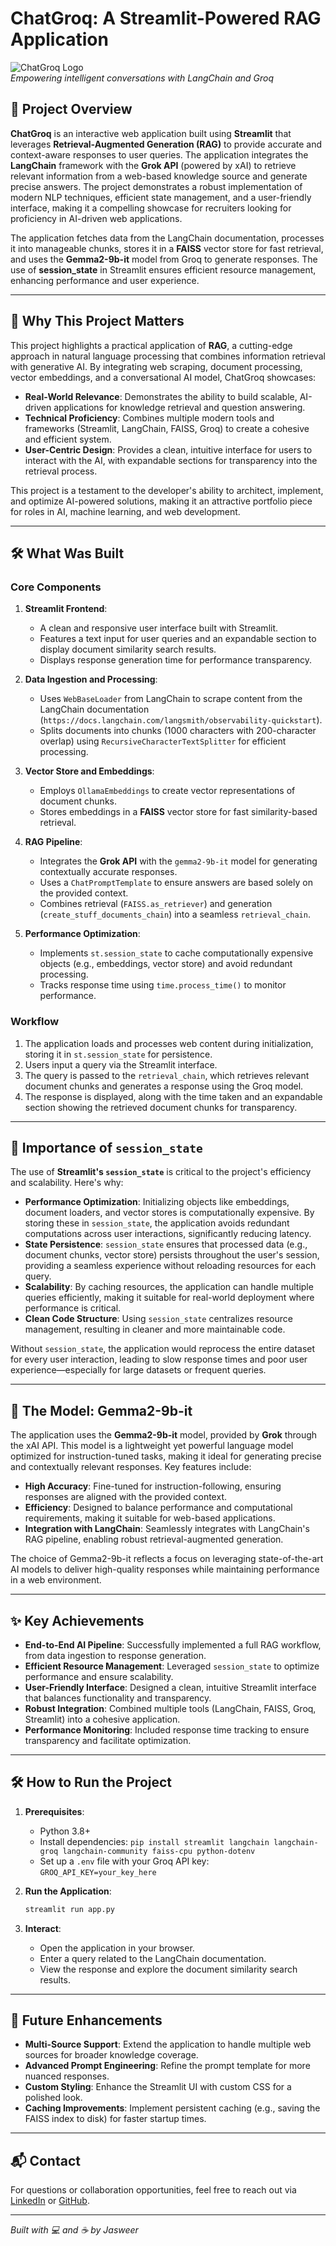 # ChatGroq: A Streamlit-Powered RAG Application

![ChatGroq Logo](https://img.shields.io/badge/ChatGroq-RAG%20Application-blueviolet?style=flat-square)  
*Empowering intelligent conversations with LangChain and Groq*

## 🌟 Project Overview

**ChatGroq** is an interactive web application built using **Streamlit** that leverages **Retrieval-Augmented Generation (RAG)** to provide accurate and context-aware responses to user queries. The application integrates the **LangChain** framework with the **Grok API** (powered by xAI) to retrieve relevant information from a web-based knowledge source and generate precise answers. The project demonstrates a robust implementation of modern NLP techniques, efficient state management, and a user-friendly interface, making it a compelling showcase for recruiters looking for proficiency in AI-driven web applications.

The application fetches data from the LangChain documentation, processes it into manageable chunks, stores it in a **FAISS** vector store for fast retrieval, and uses the **Gemma2-9b-it** model from Groq to generate responses. The use of **session_state** in Streamlit ensures efficient resource management, enhancing performance and user experience.

---

## 🎯 Why This Project Matters

This project highlights a practical application of **RAG**, a cutting-edge approach in natural language processing that combines information retrieval with generative AI. By integrating web scraping, document processing, vector embeddings, and a conversational AI model, ChatGroq showcases:

- **Real-World Relevance**: Demonstrates the ability to build scalable, AI-driven applications for knowledge retrieval and question answering.
- **Technical Proficiency**: Combines multiple modern tools and frameworks (Streamlit, LangChain, FAISS, Groq) to create a cohesive and efficient system.
- **User-Centric Design**: Provides a clean, intuitive interface for users to interact with the AI, with expandable sections for transparency into the retrieval process.

This project is a testament to the developer's ability to architect, implement, and optimize AI-powered solutions, making it an attractive portfolio piece for roles in AI, machine learning, and web development.

---

## 🛠️ What Was Built

### Core Components
1. **Streamlit Frontend**:
   - A clean and responsive user interface built with Streamlit.
   - Features a text input for user queries and an expandable section to display document similarity search results.
   - Displays response generation time for performance transparency.

2. **Data Ingestion and Processing**:
   - Uses `WebBaseLoader` from LangChain to scrape content from the LangChain documentation (`https://docs.langchain.com/langsmith/observability-quickstart`).
   - Splits documents into chunks (1000 characters with 200-character overlap) using `RecursiveCharacterTextSplitter` for efficient processing.

3. **Vector Store and Embeddings**:
   - Employs `OllamaEmbeddings` to create vector representations of document chunks.
   - Stores embeddings in a **FAISS** vector store for fast similarity-based retrieval.

4. **RAG Pipeline**:
   - Integrates the **Grok API** with the `gemma2-9b-it` model for generating contextually accurate responses.
   - Uses a `ChatPromptTemplate` to ensure answers are based solely on the provided context.
   - Combines retrieval (`FAISS.as_retriever`) and generation (`create_stuff_documents_chain`) into a seamless `retrieval_chain`.

5. **Performance Optimization**:
   - Implements `st.session_state` to cache computationally expensive objects (e.g., embeddings, vector store) and avoid redundant processing.
   - Tracks response time using `time.process_time()` to monitor performance.

### Workflow
1. The application loads and processes web content during initialization, storing it in `st.session_state` for persistence.
2. Users input a query via the Streamlit interface.
3. The query is passed to the `retrieval_chain`, which retrieves relevant document chunks and generates a response using the Groq model.
4. The response is displayed, along with the time taken and an expandable section showing the retrieved document chunks for transparency.

---

## 🔑 Importance of `session_state`

The use of **Streamlit's `session_state`** is critical to the project's efficiency and scalability. Here's why:

- **Performance Optimization**: Initializing objects like embeddings, document loaders, and vector stores is computationally expensive. By storing these in `session_state`, the application avoids redundant computations across user interactions, significantly reducing latency.
- **State Persistence**: `session_state` ensures that processed data (e.g., document chunks, vector store) persists throughout the user's session, providing a seamless experience without reloading resources for each query.
- **Scalability**: By caching resources, the application can handle multiple queries efficiently, making it suitable for real-world deployment where performance is critical.
- **Clean Code Structure**: Using `session_state` centralizes resource management, resulting in cleaner and more maintainable code.

Without `session_state`, the application would reprocess the entire dataset for every user interaction, leading to slow response times and poor user experience—especially for large datasets or frequent queries.

---

## 🤖 The Model: Gemma2-9b-it

The application uses the **Gemma2-9b-it** model, provided by **Grok** through the xAI API. This model is a lightweight yet powerful language model optimized for instruction-tuned tasks, making it ideal for generating precise and contextually relevant responses. Key features include:

- **High Accuracy**: Fine-tuned for instruction-following, ensuring responses are aligned with the provided context.
- **Efficiency**: Designed to balance performance and computational requirements, making it suitable for web-based applications.
- **Integration with LangChain**: Seamlessly integrates with LangChain's RAG pipeline, enabling robust retrieval-augmented generation.

The choice of Gemma2-9b-it reflects a focus on leveraging state-of-the-art AI models to deliver high-quality responses while maintaining performance in a web environment.

---

## ✨ Key Achievements

- **End-to-End AI Pipeline**: Successfully implemented a full RAG workflow, from data ingestion to response generation.
- **Efficient Resource Management**: Leveraged `session_state` to optimize performance and ensure scalability.
- **User-Friendly Interface**: Designed a clean, intuitive Streamlit interface that balances functionality and transparency.
- **Robust Integration**: Combined multiple tools (LangChain, FAISS, Groq, Streamlit) into a cohesive application.
- **Performance Monitoring**: Included response time tracking to ensure transparency and facilitate optimization.


---

## 🛠️ How to Run the Project

1. **Prerequisites**:
   - Python 3.8+
   - Install dependencies: `pip install streamlit langchain langchain-groq langchain-community faiss-cpu python-dotenv`
   - Set up a `.env` file with your Groq API key: `GROQ_API_KEY=your_key_here`

2. **Run the Application**:
   ```bash
   streamlit run app.py
   ```

3. **Interact**:
   - Open the application in your browser.
   - Enter a query related to the LangChain documentation.
   - View the response and explore the document similarity search results.

---

## 🌈 Future Enhancements

- **Multi-Source Support**: Extend the application to handle multiple web sources for broader knowledge coverage.
- **Advanced Prompt Engineering**: Refine the prompt template for more nuanced responses.
- **Custom Styling**: Enhance the Streamlit UI with custom CSS for a polished look.
- **Caching Improvements**: Implement persistent caching (e.g., saving the FAISS index to disk) for faster startup times.

---

## 📬 Contact

For questions or collaboration opportunities, feel free to reach out via [LinkedIn](https://www.linkedin.com/in/jasweernaidutadikonda/) or [GitHub](https://github.com/Jasweer09).

---

*Built with 💻 and ☕ by Jasweer*